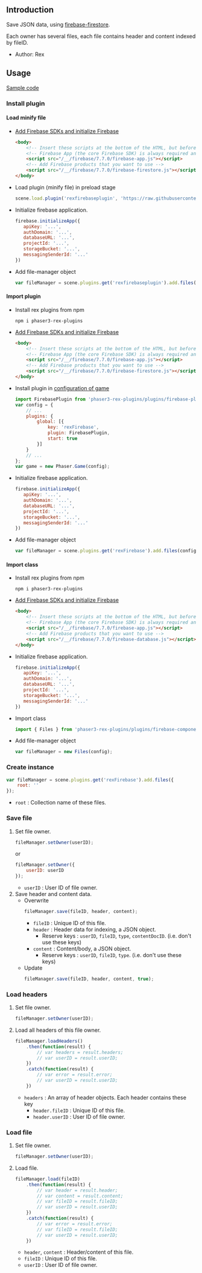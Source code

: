## Introduction

Save JSON data, using [firebase-firestore](https://firebase.google.com/docs/firestore/).

Each owner has several files, each file contains header and content indexed by fileID.

- Author: Rex

## Usage

[Sample code](https://github.com/rexrainbow/phaser3-rex-notes/blob/master/examples/firebase-files)

### Install plugin

#### Load minify file

- [Add Firebase SDKs and initialize Firebase](https://firebase.google.com/docs/web/setup)
    ```html
    <body>
        <!-- Insert these scripts at the bottom of the HTML, but before you use any Firebase services -->
        <!-- Firebase App (the core Firebase SDK) is always required and must be listed first -->
        <script src="/__/firebase/7.7.0/firebase-app.js"></script>
        <!-- Add Firebase products that you want to use -->
        <script src="/__/firebase/7.7.0/firebase-firestore.js"></script>
    </body>    
    ```
- Load plugin (minify file) in preload stage
    ```javascript
    scene.load.plugin('rexfirebaseplugin', 'https://raw.githubusercontent.com/rexrainbow/phaser3-rex-notes/master/dist/rexfirebaseplugin.min.js', true);
    ```
- Initialize firebase application.
    ```javascript
    firebase.initializeApp({
       apiKey: '...',
       authDomain: '...',
       databaseURL: '...',
       projectId: '...',
       storageBucket: '...',
       messagingSenderId: '...'
    })
    ```
- Add file-manager object
    ```javascript
    var fileManager = scene.plugins.get('rexfirebaseplugin').add.files(config);
    ```

#### Import plugin

- Install rex plugins from npm
    ```
    npm i phaser3-rex-plugins
    ```
- [Add Firebase SDKs and initialize Firebase](https://firebase.google.com/docs/web/setup)
    ```html
    <body>
        <!-- Insert these scripts at the bottom of the HTML, but before you use any Firebase services -->
        <!-- Firebase App (the core Firebase SDK) is always required and must be listed first -->
        <script src="/__/firebase/7.7.0/firebase-app.js"></script>
        <!-- Add Firebase products that you want to use -->
        <script src="/__/firebase/7.7.0/firebase-firestore.js"></script>
    </body>    
    ```
- Install plugin in [configuration of game](game.md#configuration)
    ```javascript
    import FirebasePlugin from 'phaser3-rex-plugins/plugins/firebase-plugin.js';
    var config = {
        // ...
        plugins: {
            global: [{
                key: 'rexFirebase',
                plugin: FirebasePlugin,
                start: true
            }]
        }
        // ...
    };
    var game = new Phaser.Game(config);
    ```
- Initialize firebase application.
    ```javascript
    firebase.initializeApp({
       apiKey: '...',
       authDomain: '...',
       databaseURL: '...',
       projectId: '...',
       storageBucket: '...',
       messagingSenderId: '...'
    })
    ```
- Add file-manager object
    ```javascript
    var fileManager = scene.plugins.get('rexFirebase').add.files(config);
    ```

#### Import class

- Install rex plugins from npm
    ```
    npm i phaser3-rex-plugins
    ```
- [Add Firebase SDKs and initialize Firebase](https://firebase.google.com/docs/web/setup)
    ```html
    <body>
        <!-- Insert these scripts at the bottom of the HTML, but before you use any Firebase services -->
        <!-- Firebase App (the core Firebase SDK) is always required and must be listed first -->
        <script src="/__/firebase/7.7.0/firebase-app.js"></script>
        <!-- Add Firebase products that you want to use -->
        <script src="/__/firebase/7.7.0/firebase-database.js"></script>
    </body>    
    ```
- Initialize firebase application.
    ```javascript
    firebase.initializeApp({
       apiKey: '...',
       authDomain: '...',
       databaseURL: '...',
       projectId: '...',
       storageBucket: '...',
       messagingSenderId: '...'
    })
    ```
- Import class
    ```javascript
    import { Files } from 'phaser3-rex-plugins/plugins/firebase-components.js';
    ```
- Add file-manager object
    ```javascript
    var fileManager = new Files(config);
    ```

### Create instance

```javascript
var fileManager = scene.plugins.get('rexFirebase').add.files({
    root: ''
});
```

- `root` : Collection name of these files.

### Save file

1. Set file owner.
    ```javascript
    fileManager.setOwner(userID);
    ```
    or
    ```javascript
    fileManager.setOwner({
        userID: userID
    });
    ```
    - `userID` : User ID of file owner.
1. Save header and content data.
    - Overwrite
        ```javascript
        fileManager.save(fileID, header, content);
        ```
        - `fileID` : Unique ID of this file.
        - `header` : Header data for indexing, a JSON object.
            - Reserve keys : `userID`, `fileID`, `type`, `contentDocID`. (i.e. don't use these keys)
        - `content` : Content/body, a JSON object.
            - Reserve keys : `userID`, `fileID`, `type`. (i.e. don't use these keys)
    - Update
        ```javascript
        fileManager.save(fileID, header, content, true);
        ```

### Load headers

1. Set file owner.
    ```javascript
    fileManager.setOwner(userID);
    ```
1. Load all headers of this file owner.
    ```javascript
    fileManager.loadHeaders()
        .then(function(result) { 
            // var headers = result.headers;
            // var userID = result.userID;
        })
        .catch(function(result) {
            // var error = result.error;
            // var userID = result.userID;
        })
    ```
    - `headers` : An array of header objects. Each header contains these key
        - `header.fileID` : Unique ID of this file.
        - `header.userID` : User ID of file owner.        

### Load file

1. Set file owner.
    ```javascript
    fileManager.setOwner(userID);
    ```
1. Load file.
    ```javascript
    fileManager.load(fileID)
        .then(function(result) { 
            // var header = result.header;
            // var content = result.content;
            // var fileID = result.fileID;
            // var userID = result.userID;
        })
        .catch(function(result) {
            // var error = result.error;
            // var fileID = result.fileID;
            // var userID = result.userID;
        })
    ```
    - `header`, `content` : Header/content of this file.
    - `fileID` : Unique ID of this file.
    - `userID` : User ID of file owner.